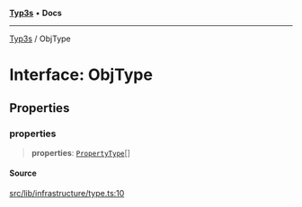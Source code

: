 [**Typ3s**](../README.md) • **Docs**

***

[Typ3s](../README.md) / ObjType

# Interface: ObjType

## Properties

### properties

> **properties**: [`PropertyType`](PropertyType.md)[]

#### Source

[src/lib/infrastructure/type.ts:10](https://github.com/data7expressions/typ3s/blob/d522da7f5238bfead14e453180cd8d2f66a2d3ab/src/lib/infrastructure/type.ts#L10)
